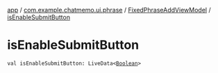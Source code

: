 [app](../../index.md) / [com.example.chatmemo.ui.phrase](../index.md) / [FixedPhraseAddViewModel](index.md) / [isEnableSubmitButton](./is-enable-submit-button.md)

# isEnableSubmitButton

`val isEnableSubmitButton: LiveData<`[`Boolean`](https://kotlinlang.org/api/latest/jvm/stdlib/kotlin/-boolean/index.html)`>`